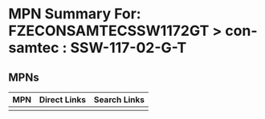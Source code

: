 



# MPN Summary For: FZECONSAMTECSSW1172GT > con-samtec : SSW-117-02-G-T

## MPNs
  

|MPN|Direct Links|Search Links|
| :--- | :--- | :--- |
||||
